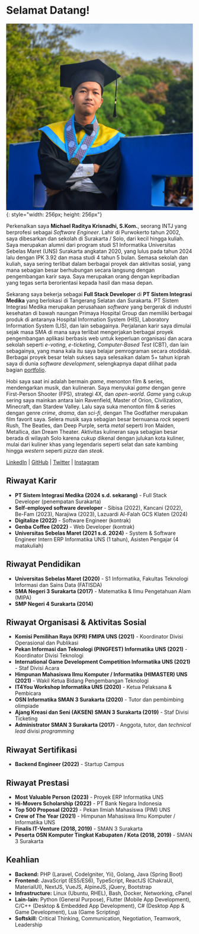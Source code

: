 # Selamat Datang!

![Foto](assets/Wisuda-Photoshoot-01-SM.jpg){: style="width: 256px; height: 256px"}

Perkenalkan saya **Michael Raditya Krisnadhi, S.Kom.**, seorang INTJ yang berprofesi sebagai _Software Engineer_. Lahir di Purwokerto tahun 2002, saya dibesarkan dan sekolah di Surakarta / Solo, dari kecil hingga kuliah. Saya merupakan alumni dari program studi S1 Informatika Universitas Sebelas Maret (UNS) Surakarta angkatan 2020, yang lulus pada tahun 2024 lalu dengan IPK 3.92 dan masa studi 4 tahun 5 bulan. Semasa sekolah dan kuliah, saya sering terlibat dalam berbagai proyek dan aktivitas sosial, yang mana sebagian besar berhubungan secara langsung dengan pengembangan karir saya. Saya merupakan orang dengan kepribadian yang tegas serta berorientasi kepada hasil dan masa depan.

Sekarang saya bekerja sebagai **Full Stack Developer** di **PT Sistem Integrasi Medika** yang berlokasi di Tangerang Selatan dan Surakarta. PT Sistem Integrasi Medika merupakan perusahaan _software_ yang bergerak di industri kesehatan di bawah naungan Primaya Hospital Group dan memiliki berbagai produk di antaranya Hospital Information System (HIS), Laboratory Information System (LIS), dan lain sebagainya. Perjalanan karir saya dimulai sejak masa SMA di mana saya terlibat mengerjakan berbagai proyek pengembangan aplikasi berbasis web untuk keperluan organisasi dan acara sekolah seperti _e-voting_, _e-ticketing_, _Computer-Based Test_ (CBT), dan lain sebagainya, yang mana kala itu saya belajar pemrograman secara otodidak. Berbagai proyek besar telah sukses saya selesaikan dalam 5+ tahun kiprah saya di dunia _software development_, selengkapnya dapat dilihat pada bagian [portfolio](portfolio.md).

Hobi saya saat ini adalah bermain _game_, menonton film & series, mendengarkan musik, dan kulineran. Saya menyukai _game_ dengan genre First-Person Shooter (FPS), strategi 4X, dan _open-world_. _Game_ yang cukup sering saya mainkan antara lain Ravenfield, Master of Orion, Civilization, Minecraft, dan Stardew Valley. Lalu saya suka menonton film & series dengan genre _crime_, _drama_, dan _sci-fi_, dengan The Godfather merupakan film favorit saya. Selera musik saya sebagian besar bernuansa _rock_ seperti Rush, The Beatles, dan Deep Purple, serta _metal_ seperti Iron Maiden, Metallica, dan Dream Theater. Aktivitas kulineran saya sebagian besar berada di wilayah Solo karena cukup dikenal dengan julukan kota kuliner, mulai dari kuliner khas yang legendaris seperti selat dan sate kambing hingga _western_ seperti _pizza_ dan _steak_.

[LinkedIn](https://linkedin.com/in/michaelrk02) | [GitHub](https://github.com/michaelrk02) | [Twitter](https://x.com/michaelrk02) | [Instagram](https://instagram.com/michaelrk02)

## Riwayat Karir

- **PT Sistem Integrasi Medika (2024 s.d. sekarang)** - Full Stack Developer (penempatan Surakarta)
- **Self-employed software developer** - Sibisa (2022), Kancani (2022), Be-Fam (2023), Narajiwa (2023), Lazuardi Al-Falah GCS Klaten (2024)
- **Digitalize (2022)** - Software Engineer (kontrak)
- **Genba Coffee (2022)** - Web Developer (kontrak)
- **Universitas Sebelas Maret (2021 s.d. 2024)** - System & Software Engineer Intern ERP Informatika UNS (1 tahun), Asisten Pengajar (4 matakuliah)

## Riwayat Pendidikan

- **Universitas Sebelas Maret (2020)** - S1 Informatika, Fakultas Teknologi Informasi dan Sains Data (FATISDA)
- **SMA Negeri 3 Surakarta (2017)** - Matematika & Ilmu Pengetahuan Alam (MIPA)
- **SMP Negeri 4 Surakarta (2014)**

## Riwayat Organisasi & Aktivitas Sosial

- **Komisi Pemilihan Raya (KPR) FMIPA UNS (2021)** - Koordinator Divisi Operasional dan Publikasi
- **Pekan Informasi dan Teknologi (PINGFEST) Informatika UNS (2021)** - Koordinator Divisi Teknologi
- **International Game Development Competition Informatika UNS (2021)** - Staf Divisi Acara
- **Himpunan Mahasiswa Ilmu Komputer / Informatika (HIMASTER) UNS (2021)** - Wakil Ketua Bidang Pengembangan Teknologi
- **IT4You Workshop Informatika UNS (2020)** - Ketua Pelaksana & Pembicara
- **OSN Informatika SMAN 3 Surakarta (2020)** - Tutor dan pembimbing olimpiade
- **Ajang Kreasi dan Seni (AKSEN) SMAN 3 Surakarta (2019)** - Staf Divisi Ticketing
- **Administrator SMAN 3 Surakarta (2017)** - Anggota, tutor, dan _technical lead_ divisi _programming_

## Riwayat Sertifikasi

- **Backend Engineer (2022)** - Startup Campus

## Riwayat Prestasi

- **Most Valuable Person (2023)** - Proyek ERP Informatika UNS
- **Hi-Movers Scholarship (2022)** - PT Bank Negara Indonesia
- **Top 500 Proposal (2022)** - Pekan Ilmiah Mahasiswa (PIM) UNS
- **Crew of The Year (2021)** - Himpunan Mahasiswa Ilmu Komputer / Informatika UNS
- **Finalis IT-Venture (2018, 2019)** - SMAN 3 Surakarta
- **Peserta OSN Komputer Tingkat Kabupaten / Kota (2018, 2019)** - SMAN 3 Surakarta

## Keahlian

- **Backend:** PHP (Laravel, CodeIgniter, Yii), Golang, Java (Spring Boot)
- **Frontend:** JavaScript (ES5/ES6), TypeScript, ReactJS (ChakraUI, MaterialUI), NextJS, VueJS, AlpineJS, jQuery, Bootstrap
- **Infrastructure:** Linux (Ubuntu, RHEL), Bash, Docker, Networking, cPanel
- **Lain-lain:** Python (General Purpose), Flutter (Mobile App Development), C/C++ (Desktop & Embedded App Development), C# (Desktop App & Game Development), Lua (Game Scripting)
- **Softskill:** Critical Thinking, Communication, Negotiation, Teamwork, Leadership
